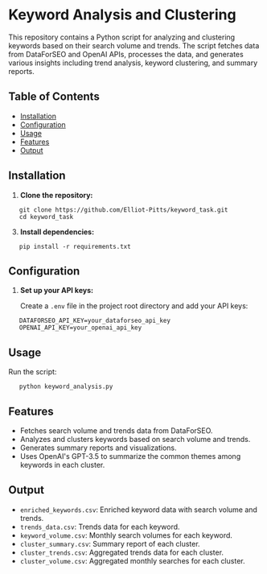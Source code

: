 # Keyword Analysis and Clustering

This repository contains a Python script for analyzing and clustering keywords based on their search volume and trends. The script fetches data from DataForSEO and OpenAI APIs, processes the data, and generates various insights including trend analysis, keyword clustering, and summary reports.

## Table of Contents

- [Installation](#installation)
- [Configuration](#configuration)
- [Usage](#usage)
- [Features](#features)
- [Output](#output)

## Installation

1. **Clone the repository:**
```
   git clone https://github.com/Elliot-Pitts/keyword_task.git
   cd keyword_task
```

3. **Install dependencies:**
```
   pip install -r requirements.txt
```
## Configuration

1. **Set up your API keys:**

   Create a `.env` file in the project root directory and add your API keys:
```
   DATAFORSEO_API_KEY=your_dataforseo_api_key
   OPENAI_API_KEY=your_openai_api_key
```
## Usage

Run the script:
```
   python keyword_analysis.py
```
## Features

- Fetches search volume and trends data from DataForSEO.
- Analyzes and clusters keywords based on search volume and trends.
- Generates summary reports and visualizations.
- Uses OpenAI's GPT-3.5 to summarize the common themes among keywords in each cluster.

## Output

- `enriched_keywords.csv`: Enriched keyword data with search volume and trends.
- `trends_data.csv`: Trends data for each keyword.
- `keyword_volume.csv`: Monthly search volumes for each keyword.
- `cluster_summary.csv`: Summary report of each cluster.
- `cluster_trends.csv`: Aggregated trends data for each cluster.
- `cluster_volume.csv`: Aggregated monthly searches for each cluster.

